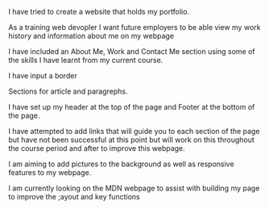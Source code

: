 I have tried to create a website that holds my portfolio.

As a training web devopler I want future employers to be able view my work history and information about me on my webpage

I have included an About Me, Work and Contact Me section using some of the skills I have learnt from my current course.

I have input a border 

Sections for article and paragrephs.

I have set up my header at the top of the page and Footer at the bottom of the page.

I have attempted to add links that will guide you to each section of the page but have not been successful at this point but will work on this throughout the course period and after to improve this webpage.

I am aiming to add pictures to the background as well as responsive features to my webpage.

I am currently looking on the MDN webpage to assist with building my page to improve the ;ayout and key functions